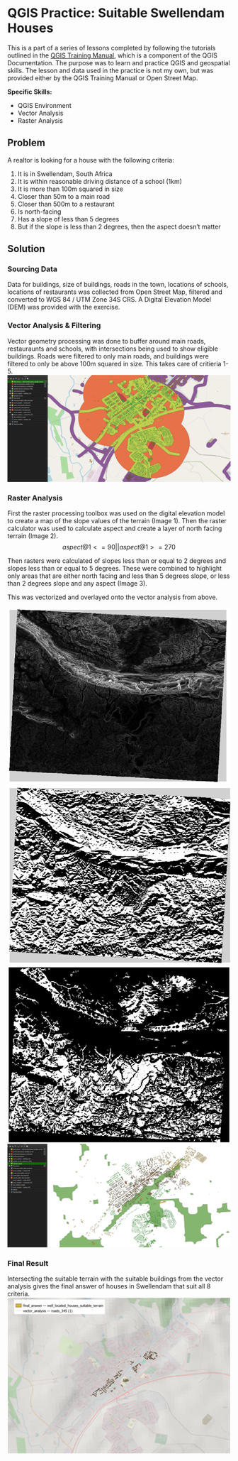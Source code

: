 # QGIS Practice: Suitable Swellendam Houses
This is a part of a series of lessons completed by following the tutorials outlined in the [QGIS Training Manual](https://docs.qgis.org/3.34/en/docs/training_manual/index.html), which is a component of the QGIS Documentation. The purpose was to learn and practice QGIS and geospatial skills. The lesson and data used in the practice is not my own, but was provided either by the QGIS Training Manual or Open Street Map.

**Specific Skills:**
- QGIS Environment
- Vector Analysis
- Raster Analysis

## Problem 
A realtor is looking for a house with the following criteria:
1. It is in Swellendam, South Africa
2. It is within reasonable driving distance of a school (1km)
3. It is more than 100m squared in size
4. Closer than 50m to a main road
5. Closer than 500m to a restaurant
6. Is north-facing
7. Has a slope of less than 5 degrees
8. But if the slope is less than 2 degrees, then the aspect doesn’t matter

## Solution
### Sourcing Data
Data for buildings, size of buildings, roads in the town, locations of schools, locations of restaurants was collected from Open Street Map, filtered and converted to WGS 84 / UTM Zone 34S CRS. A Digital Elevation Model (DEM) was provided with the exercise.
### Vector Analysis & Filtering
Vector geometry processing was done to buffer around main roads, restauraunts and schools, with intersections being used to show eligible buildings. Roads were filtered to only main roads, and buildings were filtered to only be above 100m squared in size. This takes care of critieria 1-5.
![](/images/vector_analysis_in_progress.png "In-progress secreenshot of a main road buffer, a school buffer, their intersection, and the buildings that fall in that intersection.")

### Raster Analysis
First the raster processing toolbox was used on the digital elevation model to create a map of the slope values of the terrain (Image 1). Then the raster calculator was used to calculate aspect and create a layer of north facing terrain (Image 2). $$ aspect@1 <= 90  ||  aspect@1 >= 270 $$

Then rasters were calculated of slopes less than or equal to 2 degrees and slopes less than or equal to 5 degrees. These were combined to highlight only areas that are either north facing and less than 5 degrees slope, or less than 2 degrees slope and any aspect (Image 3).

This was vectorized and overlayed onto the vector analysis from above.

![](/images/slope.png "Slope map of Swellendam") ![](/images/aspect.png "Aspect map of Swellendam") ![](/images/all_conditions.png "Slope less than 5 deg and aspect of North, or slope less than 2 deg map") ![](/images/suitable_terrain.png "Suitable terrain overlayed on the vector analysis map")

### Final Result
Intersecting the suitable terrain with the suitable buildings from the vector analysis gives the final answer of houses in Swellendam that suit all 8 criteria. 
![](/images/final.png)